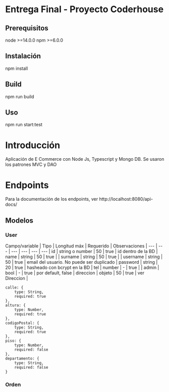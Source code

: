 # Entrega Final - Proyecto Coderhouse

## Prerequisitos
node >=14.0.0
npm >=6.0.0

## Instalación
npm install

## Build
npm run build

## Uso
npm run start:test

# Introducción
Aplicación de E Commerce con Node Js, Typescript y Mongo DB. 
Se usaron los patrones MVC y DAO

# Endpoints
Para la documentación de los endpoints, ver http://localhost:8080/api-docs/

## Modelos
### User
Campo/variable | Tipo | Longitud máx | Requerido | Observaciones |
--- | --- | --- | --- | --- | --- |
id | string o number | 50 | true | id dentro de la BD |
name | string | 50 | true | |
surname | string | 50 | true | |
username | string | 50 | true | email del usuario. No puede ser duplicado |
password | string | 20 | true | hasheado con bcrypt en la BD |
tel | number | - | true | |
admin | bool | - | true | por default, false |
direccion | objeto | 50 | true | ver Direccion |



    calle: {
        type: String,
        required: true
    },
    altura: {
        type: Number,
        required: true
    },
    codigoPostal: {
        type: String,
        required: true
    },
    piso: {
        type: Number,
        required: false
    },
    departamento: {
        type: String,
        required: false
    }

### Orden

